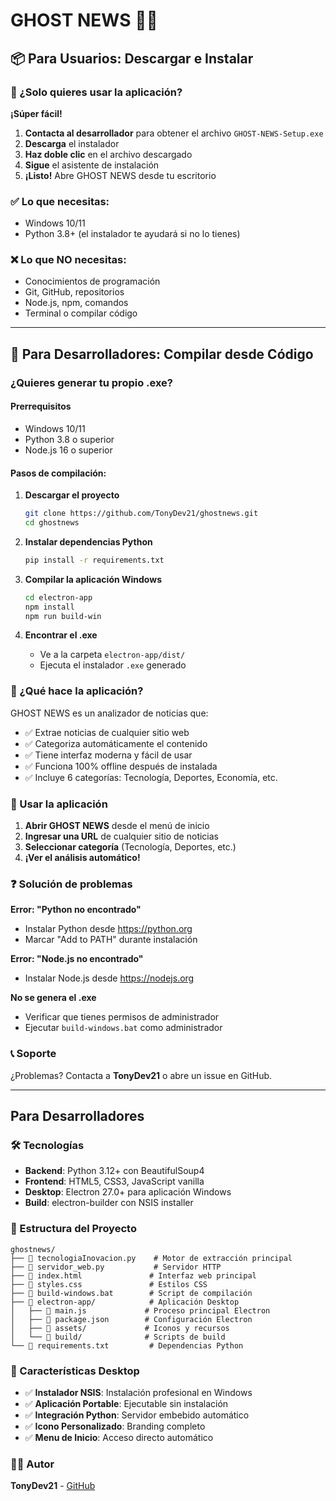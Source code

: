 # GHOST NEWS 👻📰

## 📦 Para Usuarios: Descargar e Instalar

### 🎯 ¿Solo quieres usar la aplicación?

**¡Súper fácil!**

1. **Contacta al desarrollador** para obtener el archivo `GHOST-NEWS-Setup.exe`
2. **Descarga** el instalador 
3. **Haz doble clic** en el archivo descargado
4. **Sigue** el asistente de instalación
5. **¡Listo!** Abre GHOST NEWS desde tu escritorio

### ✅ Lo que necesitas:
- Windows 10/11
- Python 3.8+ (el instalador te ayudará si no lo tienes)

### ❌ Lo que NO necesitas:
- Conocimientos de programación
- Git, GitHub, repositorios  
- Node.js, npm, comandos
- Terminal o compilar código

---

## 🔧 Para Desarrolladores: Compilar desde Código

### ¿Quieres generar tu propio .exe?

#### Prerrequisitos
- Windows 10/11
- Python 3.8 o superior  
- Node.js 16 o superior

#### Pasos de compilación:

1. **Descargar el proyecto**
   ```bash
   git clone https://github.com/TonyDev21/ghostnews.git
   cd ghostnews
   ```

2. **Instalar dependencias Python**
   ```bash
   pip install -r requirements.txt
   ```

3. **Compilar la aplicación Windows**
   ```bash
   cd electron-app
   npm install
   npm run build-win
   ```

4. **Encontrar el .exe**
   - Ve a la carpeta `electron-app/dist/`
   - Ejecuta el instalador `.exe` generado

### 🎯 ¿Qué hace la aplicación?

GHOST NEWS es un analizador de noticias que:
- ✅ Extrae noticias de cualquier sitio web
- ✅ Categoriza automáticamente el contenido  
- ✅ Tiene interfaz moderna y fácil de usar
- ✅ Funciona 100% offline después de instalada
- ✅ Incluye 6 categorías: Tecnología, Deportes, Economía, etc.

### 🔧 Usar la aplicación

1. **Abrir GHOST NEWS** desde el menú de inicio
2. **Ingresar una URL** de cualquier sitio de noticias
3. **Seleccionar categoría** (Tecnología, Deportes, etc.)
4. **¡Ver el análisis automático!**

### ❓ Solución de problemas

**Error: "Python no encontrado"**
- Instalar Python desde https://python.org
- Marcar "Add to PATH" durante instalación

**Error: "Node.js no encontrado"**  
- Instalar Node.js desde https://nodejs.org

**No se genera el .exe**
- Verificar que tienes permisos de administrador
- Ejecutar `build-windows.bat` como administrador

### 📞 Soporte

¿Problemas? Contacta a **TonyDev21** o abre un issue en GitHub.

---

## Para Desarrolladores

### 🛠️ Tecnologías

- **Backend**: Python 3.12+ con BeautifulSoup4
- **Frontend**: HTML5, CSS3, JavaScript vanilla  
- **Desktop**: Electron 27.0+ para aplicación Windows
- **Build**: electron-builder con NSIS installer

### 📁 Estructura del Proyecto

```
ghostnews/
├── 📄 tecnologiaInovacion.py    # Motor de extracción principal
├── 📄 servidor_web.py           # Servidor HTTP
├── 📄 index.html               # Interfaz web principal
├── 📄 styles.css               # Estilos CSS
├── 📄 build-windows.bat        # Script de compilación
├── 📂 electron-app/            # Aplicación Desktop
│   ├── 📄 main.js             # Proceso principal Electron
│   ├── 📄 package.json        # Configuración Electron
│   ├── 📂 assets/             # Iconos y recursos
│   └── 📂 build/              # Scripts de build
└── 📄 requirements.txt         # Dependencias Python
```

### 🎯 Características Desktop

- ✅ **Instalador NSIS**: Instalación profesional en Windows
- ✅ **Aplicación Portable**: Ejecutable sin instalación  
- ✅ **Integración Python**: Servidor embebido automático
- ✅ **Icono Personalizado**: Branding completo
- ✅ **Menu de Inicio**: Acceso directo automático

### 👨‍💻 Autor

**TonyDev21** - [GitHub](https://github.com/TonyDev21)
